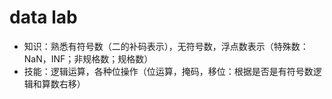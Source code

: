 # data lab
- 知识：熟悉有符号数（二的补码表示），无符号数，浮点数表示（特殊数：NaN，INF；非规格数；规格数）
- 技能：逻辑运算，各种位操作（位运算，掩码，移位：根据是否是有符号数逻辑和算数右移）
